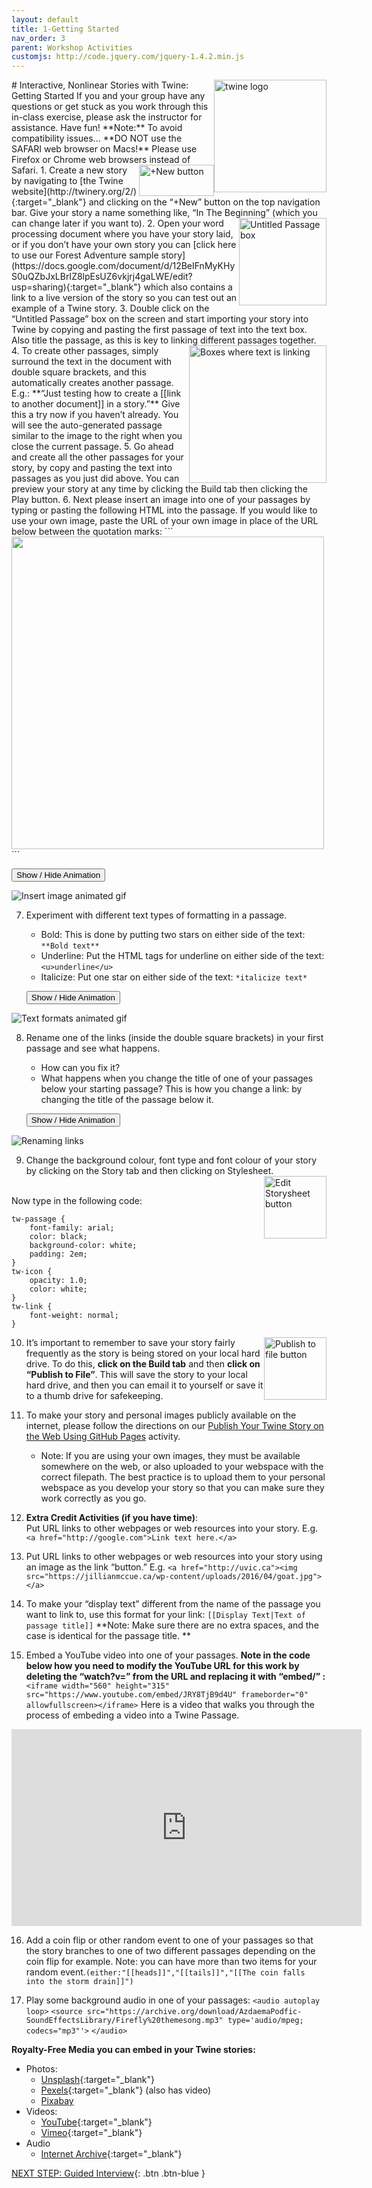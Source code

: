 ```yaml
---
layout: default
title: 1-Getting Started
nav_order: 3
parent: Workshop Activities
customjs: http://code.jquery.com/jquery-1.4.2.min.js
---
```

<img src="images/twine-intro-01.png" style="float:right;width:180px;height:180px;" alt="twine logo"> 
# Interactive, Nonlinear Stories with Twine: Getting Started
If you and your group have any questions or get stuck as you work through this in-class exercise, please ask the instructor for assistance.  Have fun!
**Note:** To avoid compatibility issues... 
**DO NOT use the SAFARI web browser on Macs!** 
Please use Firefox or Chrome web browsers instead of Safari.
<img src="images/twine-intro-02.png" style="float:right;width:120px;height:50px;" alt="+New button">
1. Create a new story by navigating to [the Twine website](http://twinery.org/2/){:target="_blank"} and clicking on the “+New” button on the top navigation bar. Give your story a name something like, “In The Beginning” (which you can change later if you want to).
<img src="images/twine-intro-03.png" style="float:right;width:140px;height:140px;" alt="Untitled Passage box"> 
2. Open your word processing document where you have your story laid, or if you don’t have your own story you can [click here to use our Forest Adventure sample story](https://docs.google.com/document/d/12BeIFnMyKHyS0uQZbJxLBrIZ8lpEsUZ6vkjrj4gaLWE/edit?usp=sharing){:target="_blank"} which also contains a link to a live version of the story so you can test out an example of a Twine story. 
3. Double click on the “Untitled Passage” box on the screen and start importing your story into Twine by copying and pasting the first passage of text into the text box. Also title the passage, as this is key to linking different passages together. 
4. <img src="images/twine-intro-04.png" style="float:right;width:220px" alt="Boxes where text is linking">  To create other passages, simply surround the text in the document with double square brackets, and this automatically creates another passage. E.g.: **“Just testing how to create a [[link to another document]] in a story.”** Give this a try now if you haven’t already. You will see the auto-generated passage similar to the image to the right when you close the current passage.
5. Go ahead and create all the other passages for your story, by copy and pasting the text into passages as you just did above.  You can preview your story at any time by clicking the Build tab then clicking the Play button.
6. Next please insert an image into one of your passages by typing or pasting the following HTML into the passage. If you would like to use your own image, paste the URL of your own image in place of the URL below between the quotation marks: 
```
<img src="https://bit.ly/32DnMcw" width="500">
```

<button onclick="toggle('gif1')">Show / Hide Animation </button>
  <div id="gif1">
      <img src="images/twine-intro-05c.gif" alt="Insert image animated gif">
      </div> 


7. Experiment with different text types of formatting in a passage. 
    - Bold: This is done by putting two stars on either side of the text: ```**Bold text**```
    - Underline: Put the HTML tags for underline on either side of the text: ```<u>underline</u>```
    - Italicize: Put one star on either side of the text: ```*italicize text*```

    <button onclick="toggle('gif2')">Show / Hide Animation </button>
  <div id="gif2">
      <img src="images/twine-intro-06c.gif" alt="Text formats animated gif">
      </div> 


8. Rename one of the links (inside the double square brackets) in your first passage and see what happens.  
    - How can you fix it?
    - What happens when you change the title of one of your passages below your starting passage? This is how you change a link: by changing the title of the passage below it.

    <button onclick="toggle('gif3')">Show / Hide Animation </button>
  <div id="gif3">
      <img src="images/twine-intro-07c.gif" alt="Renaming links">
      </div> 


9. Change the background colour, font type and font colour of your story by clicking on the Story tab and then clicking on Stylesheet.  
<img src="images/twine-intro-08b.png" style="float:right;height:100px" alt="Edit Storysheet button"><br>

Now type in the following code:<br> 

```
tw-passage {
	font-family: arial;
  	color: black;
  	background-color: white;
	padding: 2em;
}
tw-icon {
	opacity: 1.0;
  	color: white;
}
tw-link {
	font-weight: normal;
}
```

10. <img src="images//twine-intro-09b.png" style="float:right;height:100px" alt="Publish to file button"> It’s important to remember to save your story fairly frequently as the story is being stored on your local hard drive. To do this, **click on the Build tab** and then **click on “Publish to File”**.  This will save the story to your local hard drive, and then you can email it to yourself or save it to a thumb drive for safekeeping.

11. To make your story and personal images publicly available on the internet, please follow the directions on our [Publish Your Twine Story on the Web Using GitHub Pages](github.html) activity.
    - Note: If you are using your own images, they must be available somewhere on the web, or also uploaded to your webspace with the correct filepath. The best practice is to upload them to your personal webspace as you develop your story so that you can make sure they work correctly as you go.<br>

12. **Extra Credit Activities (if you have time)**:<br> Put URL links to other webpages or web resources into your story. E.g. ```<a href="http://google.com">Link text here.</a>```

13.  Put URL links to other webpages or web resources into your story using an image as the link “button.” E.g. ```<a href="http://uvic.ca"><img src="https://jillianmccue.ca/wp-content/uploads/2016/04/goat.jpg"></a>```

14.  To make your “display text” different from the name of the passage you want to link to, use this format for your link: ```[[Display Text|Text of passage title]]```  **Note: Make sure there are no extra spaces, and the case is identical for the passage title. **

15.  Embed a YouTube video into one of your passages. **Note in the code below how you need to modify the YouTube URL for this work by deleting the “watch?v=” from the URL and replacing it with “embed/” :**
```<iframe width="560" height="315" src="https://www.youtube.com/embed/JRY8TjB9d4U" frameborder="0" allowfullscreen></iframe>```
Here is a video that walks you through the process of embeding a video into a Twine Passage. 
<iframe width="560" height="315" src="https://www.youtube.com/embed/-mEQ6GBuTLU" title="YouTube video player" frameborder="0" allow="accelerometer; autoplay; clipboard-write; encrypted-media; gyroscope; picture-in-picture" allowfullscreen></iframe>

16. Add a coin flip or other random event to one of your passages so that the story branches to one of two different passages depending on the coin flip for example. Note: you can have more than two items for your random event.```(either:"[[heads]]","[[tails]]","[[The coin falls into the storm drain]]")```

17. Play some background audio in one of your passages:
```<audio autoplay loop>```
```<source src="https://archive.org/download/AzdaemaPodfic-SoundEffectsLibrary/Firefly%20themesong.mp3" type='audio/mpeg; codecs="mp3"'>```
```</audio>```

**Royalty-Free Media you can embed in your Twine stories:**
- Photos: 
    - [Unsplash](https://unsplash.com/){:target="_blank"}
    - [Pexels](https://www.pexels.com/royalty-free-images/){:target="_blank"} (also has video)
    - [Pixabay](https://pixabay.com/)
- Videos:
    - [YouTube](https://youtube.com){:target="_blank"}
    - [Vimeo](https://vimeo.com){:target="_blank"}
- Audio
  - [Internet Archive](https://archive.org/details/audio){:target="_blank"}

<script>  

    function toggle(input) {
        var x = document.getElementById(input);
        if (x.style.display === "none") {
            x.style.display = "block";
        } else {
            x.style.display = "none";
        }
    }
</script>

[NEXT STEP: Guided Interview](guided-interview.html){: .btn .btn-blue }
